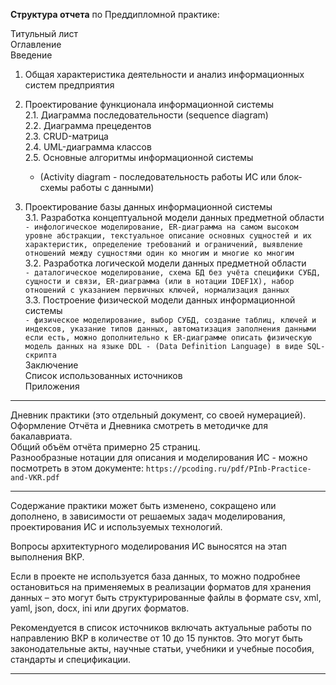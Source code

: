 **Структура отчета** по Преддипломной практике:  

Титульный лист  
Оглавление  
Введение  

1. Общая характеристика деятельности и анализ информационных систем предприятия  

2. Проектирование функционала информационной системы  
  2.1. Диаграмма последовательности (sequence diagram)  
  2.2. Диаграмма прецедентов  
  2.3. CRUD-матрица  
  2.4. UML-диаграмма классов  
  2.5. Основные алгоритмы информационной системы  
    - (Activity diagram - последовательность работы ИС или блок-схемы работы с данными)  

3. Проектирование базы данных информационной системы  
  3.1. Разработка концептуальной модели данных предметной области  
    ```- инфологическое моделирование, ER-диаграмма на самом высоком уровне абстракции, текстуальное описание основных сущностей и их характеристик, определение требований и ограничений, выявление отношений между сущностями один ко многим и многие ко многим```  
  3.2. Разработка логической модели данных предметной области  
    ```- даталогическое моделирование, схема БД без учёта специфики СУБД, сущности и связи, ER-диаграмма (или в нотации IDEF1X), набор отношений с указанием первичных ключей, нормализация данных```  
  3.3. Построение физической модели данных информационной системы  
    ```- физическое моделирование, выбор СУБД, создание таблиц, ключей и индексов, указание типов данных, автоматизация заполнения данными если есть, можно дополнительно к ER-диаграмме описать физическую модель данных на языке DDL - (Data Definition Language) в виде SQL-скрипта```  
Заключение  
Список использованных источников  
Приложения  

---  

Дневник практики (это отдельный документ, со своей нумерацией).  
Оформление Отчёта и Дневника смотреть в методичке для бакалавриата.  
Общий объём отчёта примерно 25 страниц.  
Разнообразные нотации для описания и моделирования ИС - можно посмотреть в этом документе:   ```https://pcoding.ru/pdf/PInb-Practice-and-VKR.pdf```  

---  

Содержание практики может быть изменено, сокращено или дополнено, в зависимости от решаемых задач моделирования, проектирования ИС и используемых технологий.  

Вопросы архитектурного моделирования ИС выносятся на этап выполнения ВКР.  

Если в проекте не используется база данных, то можно подробнее остановиться на применяемых в реализации форматов для хранения данных – это могут быть структурированные файлы в формате csv, xml, yaml, json, docx, ini или других форматов.  

Рекомендуется в список источников включать актуальные работы по направлению ВКР в количестве от 10 до 15 пунктов. Это могут быть законодательные акты, научные статьи, учебники и учебные пособия, стандарты и спецификации.

---  
